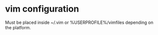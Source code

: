 # vim configuration
Must be placed inside ~/.vim or %USERPROFILE%/vimfiles depending on the platform.
